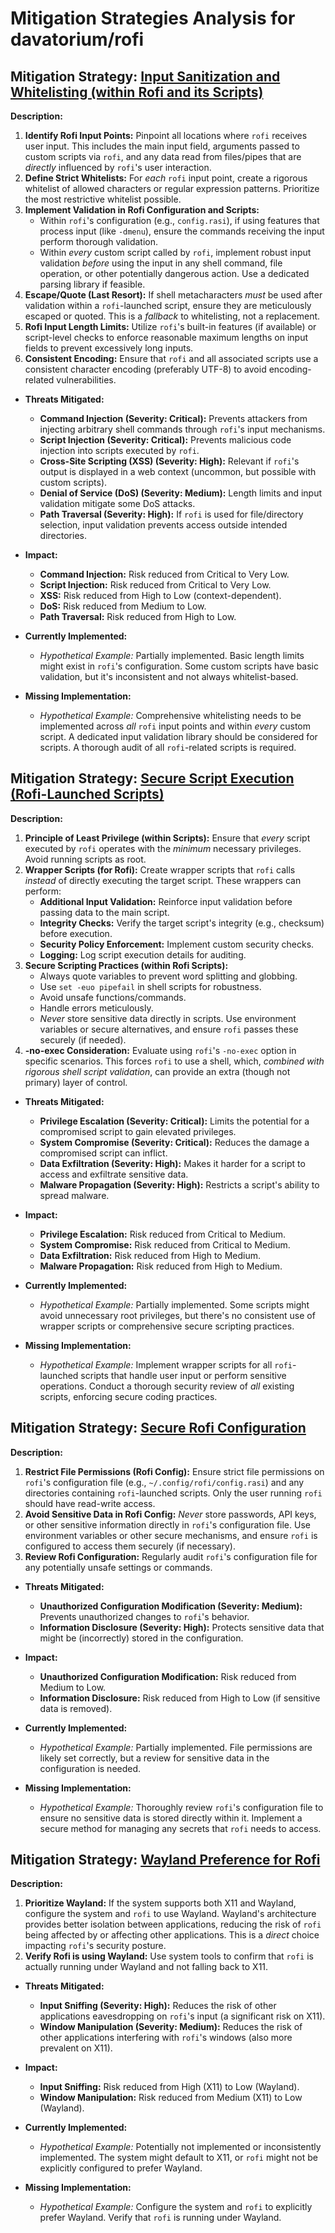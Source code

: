 # Mitigation Strategies Analysis for davatorium/rofi

## Mitigation Strategy: [Input Sanitization and Whitelisting (within Rofi and its Scripts)](./mitigation_strategies/input_sanitization_and_whitelisting__within_rofi_and_its_scripts_.md)

**Description:**

1.  **Identify Rofi Input Points:** Pinpoint all locations where `rofi` receives user input. This includes the main input field, arguments passed to custom scripts via `rofi`, and any data read from files/pipes that are *directly* influenced by `rofi`'s user interaction.
2.  **Define Strict Whitelists:** For *each* `rofi` input point, create a rigorous whitelist of allowed characters or regular expression patterns.  Prioritize the most restrictive whitelist possible.
3.  **Implement Validation in Rofi Configuration and Scripts:**
    *   Within `rofi`'s configuration (e.g., `config.rasi`), if using features that process input (like `-dmenu`), ensure the commands receiving the input perform thorough validation.
    *   Within *every* custom script called by `rofi`, implement robust input validation *before* using the input in any shell command, file operation, or other potentially dangerous action. Use a dedicated parsing library if feasible.
4.  **Escape/Quote (Last Resort):** If shell metacharacters *must* be used after validation within a `rofi`-launched script, ensure they are meticulously escaped or quoted. This is a *fallback* to whitelisting, not a replacement.
5.  **Rofi Input Length Limits:** Utilize `rofi`'s built-in features (if available) or script-level checks to enforce reasonable maximum lengths on input fields to prevent excessively long inputs.
6. **Consistent Encoding:** Ensure that `rofi` and all associated scripts use a consistent character encoding (preferably UTF-8) to avoid encoding-related vulnerabilities.

*   **Threats Mitigated:**
    *   **Command Injection (Severity: Critical):** Prevents attackers from injecting arbitrary shell commands through `rofi`'s input mechanisms.
    *   **Script Injection (Severity: Critical):** Prevents malicious code injection into scripts executed by `rofi`.
    *   **Cross-Site Scripting (XSS) (Severity: High):** Relevant if `rofi`'s output is displayed in a web context (uncommon, but possible with custom scripts).
    *   **Denial of Service (DoS) (Severity: Medium):** Length limits and input validation mitigate some DoS attacks.
    *   **Path Traversal (Severity: High):** If `rofi` is used for file/directory selection, input validation prevents access outside intended directories.

*   **Impact:**
    *   **Command Injection:** Risk reduced from Critical to Very Low.
    *   **Script Injection:** Risk reduced from Critical to Very Low.
    *   **XSS:** Risk reduced from High to Low (context-dependent).
    *   **DoS:** Risk reduced from Medium to Low.
    *   **Path Traversal:** Risk reduced from High to Low.

*   **Currently Implemented:**
    *   *Hypothetical Example:* Partially implemented. Basic length limits might exist in `rofi`'s configuration. Some custom scripts have basic validation, but it's inconsistent and not always whitelist-based.

*   **Missing Implementation:**
    *   *Hypothetical Example:* Comprehensive whitelisting needs to be implemented across *all* `rofi` input points and within *every* custom script. A dedicated input validation library should be considered for scripts.  A thorough audit of all `rofi`-related scripts is required.

## Mitigation Strategy: [Secure Script Execution (Rofi-Launched Scripts)](./mitigation_strategies/secure_script_execution__rofi-launched_scripts_.md)

**Description:**

1.  **Principle of Least Privilege (within Scripts):** Ensure that *every* script executed by `rofi` operates with the *minimum* necessary privileges. Avoid running scripts as root.
2.  **Wrapper Scripts (for Rofi):** Create wrapper scripts that `rofi` calls *instead* of directly executing the target script. These wrappers can perform:
    *   **Additional Input Validation:** Reinforce input validation before passing data to the main script.
    *   **Integrity Checks:** Verify the target script's integrity (e.g., checksum) before execution.
    *   **Security Policy Enforcement:** Implement custom security checks.
    *   **Logging:** Log script execution details for auditing.
3.  **Secure Scripting Practices (within Rofi Scripts):**
    *   Always quote variables to prevent word splitting and globbing.
    *   Use `set -euo pipefail` in shell scripts for robustness.
    *   Avoid unsafe functions/commands.
    *   Handle errors meticulously.
    *   *Never* store sensitive data directly in scripts. Use environment variables or secure alternatives, and ensure `rofi` passes these securely (if needed).
4. **-no-exec Consideration:** Evaluate using `rofi`'s `-no-exec` option in specific scenarios. This forces `rofi` to use a shell, which, *combined with rigorous shell script validation*, can provide an extra (though not primary) layer of control.

*   **Threats Mitigated:**
    *   **Privilege Escalation (Severity: Critical):** Limits the potential for a compromised script to gain elevated privileges.
    *   **System Compromise (Severity: Critical):** Reduces the damage a compromised script can inflict.
    *   **Data Exfiltration (Severity: High):** Makes it harder for a script to access and exfiltrate sensitive data.
    *   **Malware Propagation (Severity: High):** Restricts a script's ability to spread malware.

*   **Impact:**
    *   **Privilege Escalation:** Risk reduced from Critical to Medium.
    *   **System Compromise:** Risk reduced from Critical to Medium.
    *   **Data Exfiltration:** Risk reduced from High to Medium.
    *   **Malware Propagation:** Risk reduced from High to Medium.

*   **Currently Implemented:**
    *   *Hypothetical Example:* Partially implemented. Some scripts might avoid unnecessary root privileges, but there's no consistent use of wrapper scripts or comprehensive secure scripting practices.

*   **Missing Implementation:**
    *   *Hypothetical Example:* Implement wrapper scripts for all `rofi`-launched scripts that handle user input or perform sensitive operations.  Conduct a thorough security review of *all* existing scripts, enforcing secure coding practices.

## Mitigation Strategy: [Secure Rofi Configuration](./mitigation_strategies/secure_rofi_configuration.md)

**Description:**

1.  **Restrict File Permissions (Rofi Config):** Ensure strict file permissions on `rofi`'s configuration file (e.g., `~/.config/rofi/config.rasi`) and any directories containing `rofi`-launched scripts. Only the user running `rofi` should have read-write access.
2.  **Avoid Sensitive Data in Rofi Config:** *Never* store passwords, API keys, or other sensitive information directly in `rofi`'s configuration file. Use environment variables or other secure mechanisms, and ensure `rofi` is configured to access them securely (if necessary).
3. **Review Rofi Configuration:** Regularly audit `rofi`'s configuration file for any potentially unsafe settings or commands.

*   **Threats Mitigated:**
    *   **Unauthorized Configuration Modification (Severity: Medium):** Prevents unauthorized changes to `rofi`'s behavior.
    *   **Information Disclosure (Severity: High):** Protects sensitive data that might be (incorrectly) stored in the configuration.

*   **Impact:**
    *   **Unauthorized Configuration Modification:** Risk reduced from Medium to Low.
    *   **Information Disclosure:** Risk reduced from High to Low (if sensitive data is removed).

*   **Currently Implemented:**
    *   *Hypothetical Example:* Partially implemented. File permissions are likely set correctly, but a review for sensitive data in the configuration is needed.

*   **Missing Implementation:**
    *   *Hypothetical Example:* Thoroughly review `rofi`'s configuration file to ensure no sensitive data is stored directly within it. Implement a secure method for managing any secrets that `rofi` needs to access.

## Mitigation Strategy: [Wayland Preference for Rofi](./mitigation_strategies/wayland_preference_for_rofi.md)

**Description:**

1.  **Prioritize Wayland:** If the system supports both X11 and Wayland, configure the system and `rofi` to use Wayland. Wayland's architecture provides better isolation between applications, reducing the risk of `rofi` being affected by or affecting other applications. This is a *direct* choice impacting `rofi`'s security posture.
2. **Verify Rofi is using Wayland:** Use system tools to confirm that `rofi` is actually running under Wayland and not falling back to X11.

*   **Threats Mitigated:**
    *   **Input Sniffing (Severity: High):** Reduces the risk of other applications eavesdropping on `rofi`'s input (a significant risk on X11).
    *   **Window Manipulation (Severity: Medium):** Reduces the risk of other applications interfering with `rofi`'s windows (also more prevalent on X11).

*   **Impact:**
    *   **Input Sniffing:** Risk reduced from High (X11) to Low (Wayland).
    *   **Window Manipulation:** Risk reduced from Medium (X11) to Low (Wayland).

*   **Currently Implemented:**
    *   *Hypothetical Example:*  Potentially not implemented or inconsistently implemented. The system might default to X11, or `rofi` might not be explicitly configured to prefer Wayland.

*   **Missing Implementation:**
    *   *Hypothetical Example:*  Configure the system and `rofi` to explicitly prefer Wayland. Verify that `rofi` is running under Wayland.

